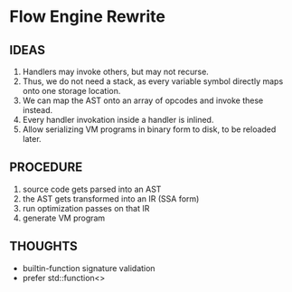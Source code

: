 
Flow Engine Rewrite
===================

IDEAS
-----

1. Handlers may invoke others, but may not recurse.
2. Thus, we do not need a stack, as every variable symbol directly maps onto one storage location.
3. We can map the AST onto an array of opcodes and invoke these instead.
4. Every handler invokation inside a handler is inlined.
5. Allow serializing VM programs in binary form to disk, to be reloaded later.

PROCEDURE
---------

1. source code gets parsed into an AST
2. the AST gets transformed into an IR (SSA form)
3. run optimization passes on that IR
4. generate VM program

THOUGHTS
--------

- builtin-function signature validation
- prefer std::function<>

